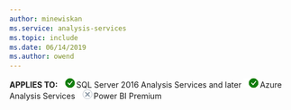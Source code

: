 ```yaml
---
author: minewiskan
ms.service: analysis-services  
ms.topic: include
ms.date: 06/14/2019
ms.author: owend
---
```


**APPLIES TO:** ![yes](media/yes.png)SQL Server 2016 Analysis Services and later ![yes](media/yes.png)Azure Analysis Services ![no](media/no.png)Power BI Premium
